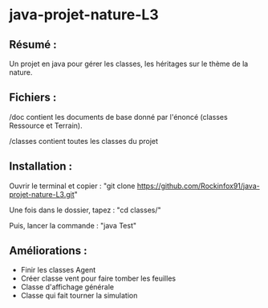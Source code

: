 # java-projet-nature-L3
## Résumé :
Un projet en java pour gérer les classes, les héritages sur le thème de la nature.

## Fichiers :
/doc contient les documents de base donné par l'énoncé (classes Ressource et Terrain).

/classes contient toutes les classes du projet

## Installation : 

Ouvrir le terminal et copier :
"git clone https://github.com/Rockinfox91/java-projet-nature-L3.git"

Une fois dans le dossier, tapez :
"cd classes/"

Puis, lancer la commande :
"java Test"

## Améliorations :

- Finir les classes Agent
- Créer classe vent pour faire tomber les feuilles
- Classe d'affichage générale
- Classe qui fait tourner la simulation
